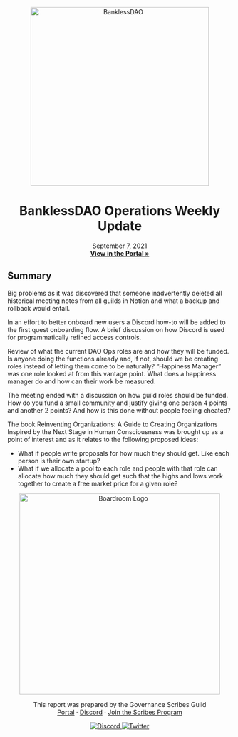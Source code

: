 <p align="center">
  <a href="http://app.boardroom.info/BanklessDAO">
    <img src="https://www.bankless.community/logo.svg" alt="BanklessDAO" width="400" />
  </a>
  <h1 align="center">BanklessDAO Operations Weekly Update</h1>
  <p align="center">
    September 7, 2021
  <br />
  <a href="http://app.boardroom.info/BanklessDAO"><strong>View in the Portal »</strong></a>
  <br />
  </p>
</p>

## Summary

Big problems as it was discovered that someone inadvertently deleted all historical meeting notes from all guilds in Notion and what a backup and rollback would entail.

In an effort to better onboard new users a Discord how-to will be added to the first quest onboarding flow. A brief discussion on how Discord is used for programmatically refined access controls.

Review of what the current DAO Ops roles are and how they will be funded. Is anyone doing the functions already and, if not, should we be creating roles instead of letting them come to be naturally? “Happiness Manager” was one role looked at from this vantage point. What does a happiness manager do and how can their work be measured.  

The meeting ended with a discussion on how guild roles should be funded. How do you fund a small community and justify giving one person 4 points and another 2 points? And how is this done without people feeling cheated?

The book Reinventing Organizations: A Guide to Creating Organizations Inspired by the Next Stage in Human Consciousness was brought up as a point of interest and as it relates to the following proposed ideas:
- What if people write proposals for how much they should get. Like each person is their own startup?
- What if we allocate a pool to each role and people with that role can allocate how much they should get such that the highs and lows work together to create a free market price for a given role? 



<p align="center">
  <a href="http://app.boardroom.info/">
    <img src="https://i.ibb.co/PFcchnQ/boardroom.png" alt="Boardroom Logo" width="450" />
  </a>
</p>

<p align="center">
	This report was prepared by the Governance Scribes Guild
  <br />
  <a href="http://boardroom.info/">Portal</a>
  ·
  <a href="https://discord.com/invite/tgrTFg9">Discord</a>
  ·
  <a href="https://boardroom.mirror.xyz/JHrN8nVy_J4C7Xzj37zoyPANg0ZnNszhWy9YOZHC0lM">Join the Scribes Program</a>
</p>

<p align="center">
  <a href="https://discord.gg/CEZ8WfuK8s">
    <img src="https://img.shields.io/badge/Discord-Join-7289da?style=for-the-badge&logo=discord&logoColor=white" alt="Discord" />
  </a>
  <a href="https://twitter.com/boardroom_info">
    <img src="https://img.shields.io/badge/Twitter-Follow-1da1f2?style=for-the-badge&logo=twitter&logoColor=white" alt="Twitter" />
  </a>
</p>
